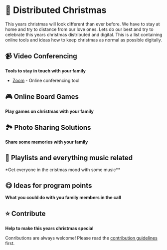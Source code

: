 # 🎄 Distributed Christmas

This years christmas will look different than ever before. We have to stay at home and try to distance from our love ones. Lets do our best and try to celebrate this years christmas distributed and digital. This is a list containing online tools and ideas how to keep christmas as normal as possible digitally.

## 📹 Video Conferencing

**Tools to stay in touch with your family**

- [Zoom](https://zoom.us/) - Online conferencing tool

## 🎮 Online Board Games

**Play games on christmas with your family**

## 🏞 Photo Sharing Solutions

**Share some memories with your family**

## 🎵 Playlists and everything music related

\*Get everyone in the cristmas mood with some music\*\*

## 😋 Ideas for program points

**What you could do with you family members in the call**

## ⭐️ Contribute

**Help to make this years christmas special**

Conributions are always welcome! Please read the [contribution guidelines](contributing.md) first.

